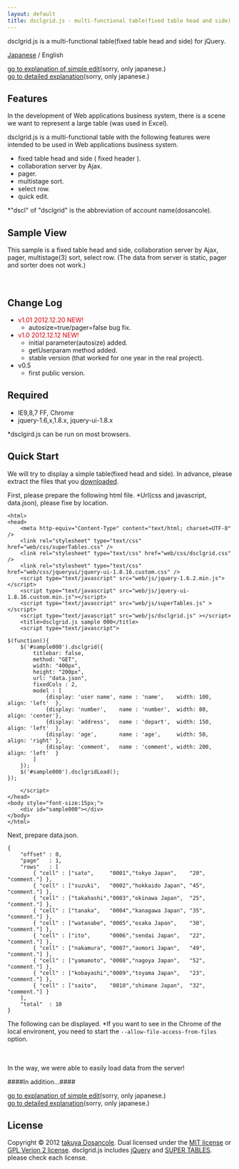 ```yaml
---
layout: default
title: dsclgrid.js - multi-functional table(fixed table head and side) for jQuery.
---
```


dsclgrid.js is a multi-functional table(fixed table head and side) for jQuery.

[Japanese](index.html) / English

[go to explanation of simple edit](edit.html)(sorry, only japanese.)  
[go to detailed explanation](details.html)(sorry, only japanese.)

Features
-----
In the development of Web applications business system,
there is a scene we want to represent a large table (was used in Excel).

dsclgrid.js is a multi-functional table with the following features were intended to be used in Web applications business system.

-   fixed table head and side ( fixed header ).
-   collaboration server by Ajax.
-   pager.
-   multistage sort.
-   select row.
-   quick edit.

*"dscl" of "dsclgrid" is the abbreviation of account name(dosancole).

Sample View
-----
This sample is a fixed table head and side, collaboration server by Ajax, pager, multistage(3) sort, select row.
(The data from server is static, pager and sorter does not work.)

<script type="text/javascript">
$(function(){
    $('#qv').dsclgrid({
        method: "GET",
        title: "Sample View Table",
        width: "700px",
        height: "200px",
        url: "qvdata.json",
        fixedCols : 2,
        pager: true,
        pagestat : "from {from} to {to} / all {total}",
        sortable: true,
        sortNum: 3,
        selectable: true,
        model : [
            {display: 'user name', name : 'name',    width: 100, align: 'left'  },
            {display: 'number',    name : 'number',  width: 80,  align: 'center'},
            {display: 'address',   name : 'depart',  width: 200, align: 'left'  },
            {display: 'age',       name : 'age',     width: 50,  align: 'right' },
            {display: 'tel',       name : 'tel',     width: 200, align: 'center' },
            {display: 'comment',   name : 'comment', width: 200, align: 'left'  }
        ]
    });
    $('#qv').dsclgridLoad();
});
</script>
<div style="padding:20px;padding-top:0px;"><div id="qv"></div></div>

Change Log
-----

*  <span style="color:#D5000D;">v1.01 2012.12.20 NEW!</span>
    *  autosize=true/pager=false bug fix.
*  <span style="color:#D5000D;">v1.0 2012.12.12 NEW!</span>
    *  initial parameter(autosize) added.
    *  getUserparam method added.
    *  stable version (that worked for one year in the real project).
*  v0.5
    *  first public version.

Required
-----

*  IE9,8,7 FF, Chrome
*  jquery-1.6,x,1.8.x, jquery-ui-1.8.x

*dsclgird.js can be run on most browsers.

Quick Start
-----

We will try to display a simple table(fixed head and side).
In advance, please extract the files that you [downloaded](https://github.com/dosancole/dsclgrid/zipball/master).

First, please prepare the following html file.
*Url(css and javascript, data.json), please fixe by location.

    <html>
    <head>
        <meta http-equiv="Content-Type" content="text/html; charset=UTF-8" />
        <link rel="stylesheet" type="text/css" href="web/css/superTables.css" />
        <link rel="stylesheet" type="text/css" href="web/css/dsclgrid.css" />
        <link rel="stylesheet" type="text/css" href="web/css/jqueryui/jquery-ui-1.8.16.custom.css" />
        <script type="text/javascript" src="web/js/jquery-1.6.2.min.js"></script>
        <script type="text/javascript" src="web/js/jquery-ui-1.8.16.custom.min.js"></script>
        <script type="text/javascript" src="web/js/superTables.js" ></script>
        <script type="text/javascript" src="web/js/dsclgrid.js" ></script>
        <title>dsclgrid.js sample 000</title>
        <script type="text/javascript">

    $(function(){
        $('#sample000').dsclgrid({
            titlebar: false,
            method: "GET",
            width: "400px",
            height: "200px",
            url: "data.json",
            fixedCols : 2,
            model : [
                {display: 'user name', name : 'name',    width: 100, align: 'left'  },
                {display: 'number',    name : 'number',  width: 80,  align: 'center'},
                {display: 'address',   name : 'depart',  width: 150, align: 'left'  },
                {display: 'age',       name : 'age',     width: 50,  align: 'right' },
                {display: 'comment',   name : 'comment', width: 200, align: 'left'  }
            ]
        });
        $('#sample000').dsclgridLoad();
    });

        </script>
    </head>
    <body style="font-size:15px;">
        <div id="sample000"></div>
    </body>
    </html>

Next, prepare data.json.

    {
        "offset" : 0,
        "page"   : 1,
        "rows"   : [
            { "cell" : ["sato",     "0001","tokyo Japan",    "20", "comment."] },
            { "cell" : ["suzuki",   "0002","hokkaido Japan", "45", "comment."] },
            { "cell" : ["takahashi","0003","okinawa Japan",  "25", "comment."] },
            { "cell" : ["tanaka",   "0004","kanagawa Japan", "35", "comment."] },
            { "cell" : ["watanabe", "0005","osaka Japan",    "30", "comment."] },
            { "cell" : ["ito",      "0006","sendai Japan",   "22", "comment."] },
            { "cell" : ["nakamura", "0007","aomori Japan",   "49", "comment."] },
            { "cell" : ["yamamoto", "0008","nagoya Japan",   "52", "comment."] },
            { "cell" : ["kobayashi","0009","toyama Japan",   "23", "comment."] },
            { "cell" : ["saito",    "0010","shimane Japan",  "32", "comment."] }
        ],
        "total"  : 10
    }

The following can be displayed.
*If you want to see in the Chrome of the local environent, you need to start the ```--allow-file-access-from-files``` option.

<script type="text/javascript">
$(function(){
    $('#sample000').dsclgrid({
        method: "GET",
        titlebar: false,
        width: "400px",
        height: "200px",
        url: "sample/000/data.json",
        fixedCols : 2,
        model : [
            {display: 'user name',  name : 'name',    width: 100, align: 'left'  },
            {display: 'number',     name : 'number',  width: 80,  align: 'center'},
            {display: 'address',    name : 'depart',  width: 150, align: 'left'  },
            {display: 'age',        name : 'age',     width: 50,  align: 'right' },
            {display: 'comment',    name : 'comment', width: 200, align: 'left'  }
        ]
    });
    $('#sample000').dsclgridLoad();
});
</script>
<div style="padding:20px;padding-top:0px;"><div id="sample000"></div></div>

In the way, we were able to easily load data from the server!

####In addition...####

[go to explanation of simple edit](edit.html)(sorry, only japanese.)  
[go to detailed explanation](details.html)(sorry, only japanese.)

License
-----
Copyright &copy; 2012 [takuya Dosancole].
Dual licensed under the [MIT license][MIT] or [GPL Verion 2 license][GPL].
dsclgrid.js includes [jQuery] and [SUPER TABLES]. please check each license.

[MIT]: http://www.opensource.org/licenses/mit-license.php
[GPL]: http://www.gnu.org/licenses/gpl.html
[jQuery]: http://jquery.org/
[SUPER TABLES]: http://www.matts411.com/post/super_tables/
[takuya Dosancole]: https://github.com/dosancole